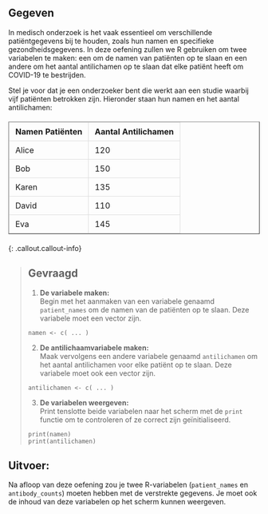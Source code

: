 ## Gegeven

In medisch onderzoek is het vaak essentieel om verschillende patiëntgegevens bij te houden, zoals hun namen en specifieke gezondheidsgegevens. In deze oefening zullen we R gebruiken om twee variabelen te maken: een om de namen van patiënten op te slaan en een andere om het aantal antilichamen op te slaan dat elke patiënt heeft om COVID-19 te bestrijden.


Stel je voor dat je een onderzoeker bent die werkt aan een studie waarbij vijf patiënten betrokken zijn. Hieronder staan hun namen en het aantal antilichamen:

<table border="1">
    <head>
    <meta charset="UTF-8">
    <meta name="viewport" content="width=device-width, initial-scale=1.0">
    <title>Materials Data</title>
    <style>
        table {
            width: 100%;
            border-collapse: collapse;
            margin: 20px 0;
        }
        th, td {
            border: 1px solid #dddddd;
            padding: 8px 12px;
            text-align: left;
        }
        th {
            background-color: ;
        }
    </style>
</head>
    <thead>
        <tr>
            <th>Namen Patiënten</th>
            <th>Aantal Antilichamen</th>
        </tr>
    </thead>
    <tbody>
        <tr>
            <td>Alice</td>
            <td>120</td>
        </tr>
        <tr>
            <td>Bob</td>
            <td>150</td>
        </tr>
        <tr>
            <td>Karen</td>
            <td>135</td>
        </tr>
        <tr>
            <td>David</td>
            <td>110</td>
        </tr>
        <tr>
            <td>Eva</td>
            <td>145</td>
        </tr>
    </tbody>
</table>

{: .callout.callout-info}
>## Gevraagd
>
>1. **De variabele maken:**  
> Begin met het aanmaken van een variabele genaamd `patient_names` om de namen van de patiënten op te slaan. Deze variabele moet een vector zijn.
>
 >  ```
  > namen <- c( ... )
   >```
>
>2. **De antilichaamvariabele maken:**  
> Maak vervolgens een andere variabele genaamd `antilichamen` om het aantal antilichamen voor elke patiënt op te slaan. Deze variabele moet ook een vector zijn.
>
>   ```
>   antilichamen <- c( ... )
>   ```
>
>3. **De variabelen weergeven:**  
> Print tenslotte beide variabelen naar het scherm met de `print` functie om te controleren of ze correct zijn geïnitialiseerd.
>
>   ```
>   print(namen)
>   print(antilichamen)
>   ```

## Uitvoer: 

Na afloop van deze oefening zou je twee R-variabelen (`patient_names` en `antibody_counts`) moeten hebben met de verstrekte gegevens. Je moet ook de inhoud van deze variabelen op het scherm kunnen weergeven.


